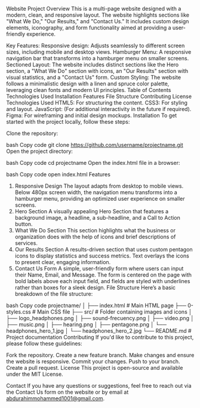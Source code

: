 Website Project
Overview
This is a multi-page website designed with a modern, clean, and responsive layout. The website highlights sections like "What We Do," "Our Results," and "Contact Us." It includes custom design elements, iconography, and form functionality aimed at providing a user-friendly experience.

Key Features:
Responsive design: Adjusts seamlessly to different screen sizes, including mobile and desktop views.
Hamburger Menu: A responsive navigation bar that transforms into a hamburger menu on smaller screens.
Sectioned Layout: The website includes distinct sections like the Hero section, a "What We Do" section with icons, an "Our Results" section with visual statistics, and a "Contact Us" form.
Custom Styling: The website follows a minimalistic design with a linen and spruce color palette, leveraging clean fonts and modern UI principles.
Table of Contents
Technologies Used
Installation
Features
File Structure
Contributing
License
Technologies Used
HTML5: For structuring the content.
CSS3: For styling and layout.
JavaScript: (For additional interactivity in the future if required).
Figma: For wireframing and initial design mockups.
Installation
To get started with the project locally, follow these steps:

Clone the repository:

bash
Copy code
git clone https://github.com/username/projectname.git
Open the project directory:

bash
Copy code
cd projectname
Open the index.html file in a browser:

bash
Copy code
open index.html
Features
1. Responsive Design
The layout adapts from desktop to mobile views. Below 480px screen width, the navigation menu transforms into a hamburger menu, providing an optimized user experience on smaller screens.
2. Hero Section
A visually appealing Hero Section that features a background image, a headline, a sub-headline, and a Call to Action button.
3. What We Do Section
This section highlights what the business or organization does with the help of icons and brief descriptions of services.
4. Our Results Section
A results-driven section that uses custom pentagon icons to display statistics and success metrics. Text overlays the icons to present clear, engaging information.
5. Contact Us Form
A simple, user-friendly form where users can input their Name, Email, and Message. The form is centered on the page with bold labels above each input field, and fields are styled with underlines rather than boxes for a sleek design.
File Structure
Here’s a basic breakdown of the file structure:

bash
Copy code
projectname/
│
├── index.html            # Main HTML page
├── 0-styles.css          # Main CSS file
├── src/                  # Folder containing images and icons
│   ├── logo_headphones.png
│   ├── sound-frecuency.png
│   ├── video.png
│   ├── music.png
│   ├── hearing.png
│   ├── pentagone.png
│   └── headphones_hero_1.jpg
│   └── headphones_hero_2.jpg
└── README.md             # Project documentation
Contributing
If you'd like to contribute to this project, please follow these guidelines:

Fork the repository.
Create a new feature branch.
Make changes and ensure the website is responsive.
Commit your changes.
Push to your branch.
Create a pull request.
License
This project is open-source and available under the MIT License.

Contact
If you have any questions or suggestions, feel free to reach out via the Contact Us form on the website or by email at abdurahimmohammed1001@gmail.com.

